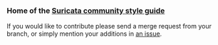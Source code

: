 ### Home of the [Suricata community style guide](style-guide.md)

If you would like to contribute please send a merge request from your branch, or simply mention your additions in [an issue](https://github.com/sidallocation/suricata-style-guide/issues).